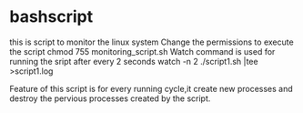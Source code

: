 # bashscript
this is script to monitor the linux system
Change the permissions to execute the script
chmod 755 monitoring_script.sh
Watch command is used for running the sript after every 2 seconds
watch -n 2 ./script1.sh |tee >script1.log


Feature of this script is for every running cycle,it create new processes and destroy the pervious processes created by the script.
